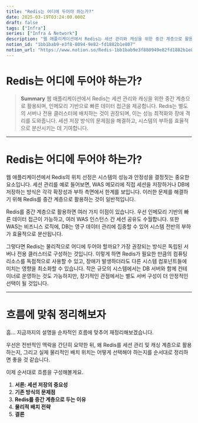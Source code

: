```yaml
---
title: "Redis는 어디에 두어야 하는가?"
date: 2025-03-19T03:24:00.000Z
draft: false
tags: ["Infra"]
series: ["Infra & Network"]
description: "웹 애플리케이션에서 Redis는 세션 관리와 캐싱을 위한 중간 계층으로 활용되며, 인메모리 기반으로 빠른 데이터 접근을 제공합니다. Redis는 별도의 서버나 전용 클러스터에 배치하는 것이 권장되며, 이는 성능 최적화와 장애 격리를 도와줍니다. 세션 저장 방식의 문제점을 해결하고, 시스템의 부하를 효율적으로 분산시키는 데 기여합니다."
notion_id: "1bb1bab9-e3f8-8094-9e82-fd1882b1e807"
notion_url: "https://www.notion.so/Redis-1bb1bab9e3f880949e82fd1882b1e807"
---
```


# Redis는 어디에 두어야 하는가?

> **Summary**
> 웹 애플리케이션에서 Redis는 세션 관리와 캐싱을 위한 중간 계층으로 활용되며, 인메모리 기반으로 빠른 데이터 접근을 제공합니다. Redis는 별도의 서버나 전용 클러스터에 배치하는 것이 권장되며, 이는 성능 최적화와 장애 격리를 도와줍니다. 세션 저장 방식의 문제점을 해결하고, 시스템의 부하를 효율적으로 분산시키는 데 기여합니다.

---

# Redis는 어디에 두어야 하는가?

웹 애플리케이션에서 Redis의 위치 선정은 시스템의 성능과 안정성을 결정짓는 중요한 요소입니다. 세션 관리를 예로 들어보면, WAS 메모리에 직접 세션을 저장하거나 DB에 저장하는 방식은 각각 확장성과 부하 측면에서 한계를 보입니다. 이러한 문제를 해결하기 위해 Redis를 중간 계층으로 활용하는 것이 일반적입니다.

Redis를 중간 계층으로 활용하면 여러 가지 이점이 있습니다. 우선 인메모리 기반의 빠른 데이터 접근이 가능하고, 여러 WAS 인스턴스 간 세션 공유도 수월합니다. 또한 WAS는 비즈니스 로직에, DB는 영구 데이터 관리에 집중할 수 있어 시스템 전반의 부하가 효율적으로 분산됩니다.

그렇다면 Redis는 물리적으로 어디에 두어야 할까요? 가장 권장되는 방식은 독립된 서버나 전용 클러스터로 구성하는 것입니다. 이렇게 하면 Redis가 필요한 만큼의 컴퓨팅 리소스를 독점적으로 사용할 수 있고, 장애가 발생하더라도 다른 시스템 컴포넌트들에 미치는 영향을 최소화할 수 있습니다. 작은 규모의 시스템에서는 DB 서버와 함께 컨테이너로 운영하는 것도 가능하지만, 장기적인 관점에서는 별도 서버 구성이 더 안정적인 선택이 될 것입니다.

---

# 흐름에 맞춰 정리해보자

흠... 지금까지의 설명을 순차적인 흐름에 맞추어 재정리해보겠습니다.

우선은 전반적인 맥락을 간단히 요약한 뒤, 왜 Redis를 세션 관리 및 캐싱 계층으로 활용하는지, 그리고 실제 물리적인 배치 위치는 어떻게 선택해야 하는지를 순서대로 정리하면 좋을 것 같습니다.

이제 순서대로 흐름을 구성해볼게요.

1. **서론: 세션 저장의 중요성**
1. **기존 방식의 문제점**
1. **Redis를 중간 계층으로 두는 이유**
1. **물리적 배치 전략**
1. **결론**
